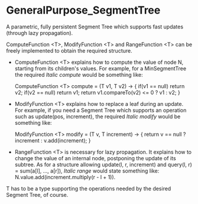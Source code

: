 # GeneralPurpose_SegmentTree

A parametric, fully persistent Segment Tree which supports fast updates (through lazy propagation).

ComputeFunction \<T\>, ModifyFunction \<T\> and RangeFunction \<T\> can be freely implemented 
to obtain the required structure.

- ComputeFunction \<T\> explains how to compute the value of node N, starting from its children's values.
  For example, for a MinSegmentTree the required _Italic compute_ would be something like:

  ComputeFunction \<T\> compute = (T v1, T v2) -> {
    if(v1 == null)
      return v2;
    if(v2 == null)
      return v1;
    return v1.compareTo(v2) <= 0 ? v1 : v2;
  }
                               
- ModifyFunction \<T\> explains how to replace a leaf during an update.
  For example, if you need a Segment Tree which supports an operation such as update(pos, increment),
  the required _Italic modify_ would be something like:
  
  ModifyFunction \<T\> modify = (T v, T increment) -> {
    return v == null ? increment : v.add(increment);
  }
  
- RangeFunction \<T\> is necessary for lazy propagation. It explains how to change the value of an
  internal node, postponing the update of its subtree.
  As for a structure allowing update(l, r, increment) and query(l, r) = sum(a[l], ..., a[r]), 
  _Italic range_ would state something like: N.value.add(increment.multiply(r - l + 1)).

T has to be a type supporting the operations needed by the desired Segment Tree, of course.
